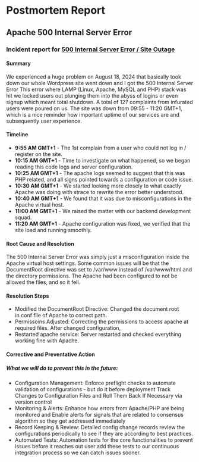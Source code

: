 # Postmortem Report

## Apache 500 Internal Server Error

### Incident report for [500 Internal Server Error / Site Outage](https://github.com/Sohilahamdy/alx-system_engineering-devops/tree/master/0x17-web_stack_debugging_3)

#### Summary

We experienced a huge problem on August 18, 2024 that basically took down our whole Wordpress site went down and I got the 500 Internal Server Error This error where LAMP (Linux, Apache, MySQL and PHP) stack was hit we locked users out plunging them into the abyss of logins or even signup which meant total shutdown. A total of 127 complaints from infurated users were poured on us. The site was down from 09:55 - 11:20 GMT+1, which is a nice reminder how important uptime of our services are and subsequently user experience.

#### Timeline

- **9:55 AM GMT+1** - The 1st complain from a user who could not log in / register on the site.
- **10:15 AM GMT+1** - Time to investigate on what happened, so we began reading this code logs and server configuration.
- **10:25 AM GMT+1** - The apache logs seemed to suggest that this was PHP related, and all signs pointed towards a configuration or code issue.
- **10:30 AM GMT+1** - We started looking more closely to what exactly Apache was doing with strace to rewrite the error better understood.
- **10:40 AM GMT+1** - We found that it was due to misconfigurations in the Apache virtual host.
- **11:00 AM GMT+1** - We raised the matter with our backend development squad.
- **11:20 AM GMT+1** - Apache configuration was fixed, we verified that the site load and running smoothly.

#### Root Cause and Resolution

The 500 Internal Server Error was simply just a misconfiguration inside the Apache virtual host settings. Some common issues will be that the DocumentRoot directive was set to /var/www instead of /var/www/html and the directory permissions. The Apache had been configured to not be allowed the files, and so it fell.

#### Resolution Steps

- Modified the DocumentRoot Directive: Changed the document root in.conf file of Apache to correct path.
- Permissoins Adjusted: Correcting the permissions to access apache at required files.
After changed configuration,
- Restarted apache service: Server restarted and checked everything working fine with Apache.

#### Corrective and Preventative Action

##### What we will do to prevent this in the future:

- Configuration Management: Enforce preflight checks to automate validation of configurations - but do it before deployment Track Changes to Configuration Files and Roll Them Back If Necessary via version control
- Monitoring & Alerts: Enhance how errors from Apache/PHP are being monitored and Enable alerts for signals that are related to consensus algorithm so they get addressed immediately
- Record Keeping & Review: Detailed config change records review the configurations periodically to see if they are according to best practices.
- Automated Tests: Automation tests for the core functionalities to prevent issues before it reaches out user add these tests to our continuous integration process so we can catch issues sooner.
